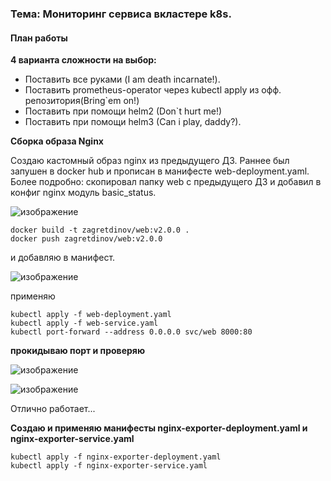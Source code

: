 ### Тема: Мониторинг сервиса вкластере k8s.
#### План работы

__4 варианта сложности на выбор:__

- Поставить все руками (I am death incarnate!). 
- Поставить prometheus-operator через kubectl apply из офф. репозитория(Bring`em on!)
- Поставить при помощи helm2 (Don`t hurt me!) 
- Поставить при помощи helm3 (Can i play, daddy?).

__Сборка образа Nginx__

Создаю кастомный  образ  nginx из предыдущего ДЗ. Раннее был запушен в docker hub и прописан в манифесте web-deployment.yaml.
Более подробно: скопировал папку web с предыдущего ДЗ и добавил в конфиг nginx модуль basic_status.

![изображение](https://github.com/otus-kuber-2023-10/zagretdinov-d_platform/assets/85208391/6d41c66d-82b5-411d-82c3-fc308f6b85c6)

```
docker build -t zagretdinov/web:v2.0.0 .
docker push zagretdinov/web:v2.0.0
```
и добавляю в манифест.

![изображение](https://github.com/otus-kuber-2023-10/zagretdinov-d_platform/assets/85208391/a70f1058-eb62-408a-b0ab-3bc70b299b7f)

применяю

```
kubectl apply -f web-deployment.yaml
kubectl apply -f web-service.yaml
kubectl port-forward --address 0.0.0.0 svc/web 8000:80
```

__прокидываю порт и проверяю__

![изображение](https://github.com/otus-kuber-2023-10/zagretdinov-d_platform/assets/85208391/ec203a9d-0c6a-42db-ab35-c8ef52c98492)

![изображение](https://github.com/otus-kuber-2023-10/zagretdinov-d_platform/assets/85208391/6d012370-64a7-4064-9ede-0117b17cdb22)


Отлично работает...

__Создаю и применяю манифесты nginx-exporter-deployment.yaml и nginx-exporter-service.yaml__
```
kubectl apply -f nginx-exporter-deployment.yaml
kubectl apply -f nginx-exporter-service.yaml
```

